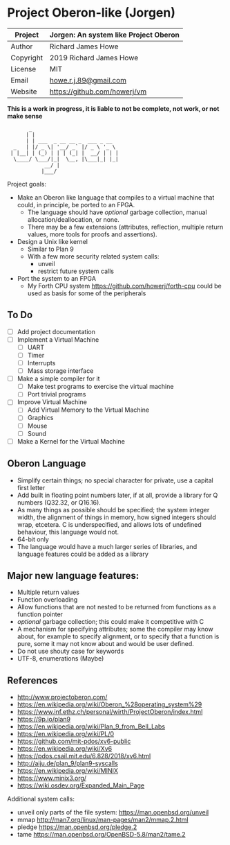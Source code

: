 # Project Oberon-like (Jorgen)

| Project   | Jorgen: An system like Project Oberon      |
| --------- | ------------------------------------------ |
| Author    | Richard James Howe                         |
| Copyright | 2019 Richard James Howe                    |
| License   | MIT                                        |
| Email     | howe.r.j.89@gmail.com                      |
| Website   | <https://github.com/howerj/vm>             |

**This is a work in progress, it is liable to not be complete, not work, or not
make sense**


	       _                            
	      | |                           
	      | | ___  _ __ __ _  ___ _ __  
	  _   | |/ _ \| '__/ _` |/ _ \ '_ \ 
	 | |__| | (_) | | | (_| |  __/ | | |
	  \____/ \___/|_|  \__, |\___|_| |_|
			    __/ |           
			   |___/            


Project goals:
* Make an Oberon like language that compiles to a virtual machine that could,
  in principle, be ported to an FPGA.
  - The language should have *optional* garbage collection, manual
    allocation/deallocation, or none.
  - There may be a few extensions (attributes, reflection, multiple return
  values, more tools for proofs and assertions).
* Design a Unix like kernel
  - Similar to Plan 9
  - With a few more security related system calls:
    - unveil
    - restrict future system calls
* Port the system to an FPGA
  - My Forth CPU system <https://github.com/howerj/forth-cpu> could be used as
    basis for some of the peripherals

## To Do

* [ ] Add project documentation
* [ ] Implement a Virtual Machine
  * [ ] UART
  * [ ] Timer
  * [ ] Interrupts
  * [ ] Mass storage interface
* [ ] Make a simple compiler for it
  * [ ] Make test programs to exercise the virtual machine
  * [ ] Port trivial programs
* [ ] Improve Virtual Machine
  * [ ] Add Virtual Memory to the Virtual Machine
  * [ ] Graphics
  * [ ] Mouse
  * [ ] Sound
* [ ] Make a Kernel for the Virtual Machine

## Oberon Language

* Simplify certain things; no special character for private, use a capital
  first letter
* Add built in floating point numbers later, if at all, provide a library for Q
  numbers (Q32.32, or Q16.16).
* As many things as possible should be specified; the system integer width, the
  alignment of things in memory, how signed integers should wrap, etcetera. C
  is underspecified, and allows lots of undefined behaviour, this language
  would not.
* 64-bit only
* The language would have a much larger series of libraries, and language
features could be added as a library

## Major new language features:
* Multiple return values
* Function overloading
* Allow functions that are not nested to be returned from functions as a
  function pointer
* *optional* garbage collection; this could make it competitive with C
* A mechanism for specifying attributes; some the compiler may know about, for
  example to specify alignment, or to specify that a function is pure, some it 
  may not know about and would be user defined.
* Do not use shouty case for keywords
* UTF-8, enumerations (Maybe)

## References

* <http://www.projectoberon.com/>
* <https://en.wikipedia.org/wiki/Oberon_%28operating_system%29>
* <https://www.inf.ethz.ch/personal/wirth/ProjectOberon/index.html>
* <https://9p.io/plan9>
* <https://en.wikipedia.org/wiki/Plan_9_from_Bell_Labs>
* <https://en.wikipedia.org/wiki/PL/0>
* <https://github.com/mit-pdos/xv6-public>
* <https://en.wikipedia.org/wiki/Xv6>
* <https://pdos.csail.mit.edu/6.828/2018/xv6.html>
* <http://aiju.de/plan_9/plan9-syscalls>
* <https://en.wikipedia.org/wiki/MINIX>
* <https://www.minix3.org/>
* <https://wiki.osdev.org/Expanded_Main_Page>

Additional system calls:

* unveil only parts of the file system: <https://man.openbsd.org/unveil>
* mmap <http://man7.org/linux/man-pages/man2/mmap.2.html>
* pledge <https://man.openbsd.org/pledge.2>
* tame <https://man.openbsd.org/OpenBSD-5.8/man2/tame.2>


